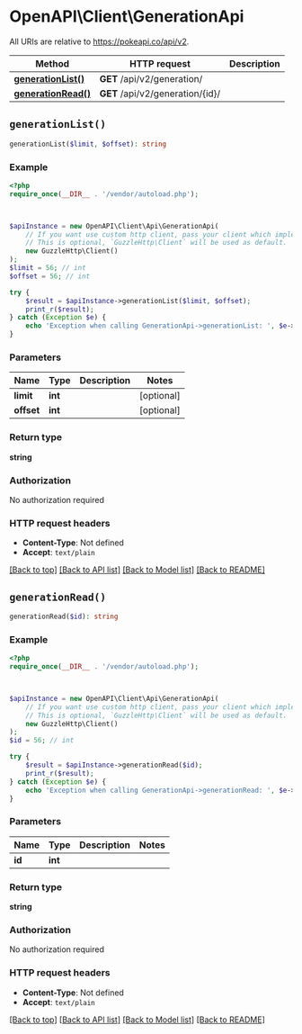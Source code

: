 # OpenAPI\Client\GenerationApi

All URIs are relative to https://pokeapi.co/api/v2.

Method | HTTP request | Description
------------- | ------------- | -------------
[**generationList()**](GenerationApi.md#generationList) | **GET** /api/v2/generation/ | 
[**generationRead()**](GenerationApi.md#generationRead) | **GET** /api/v2/generation/{id}/ | 


## `generationList()`

```php
generationList($limit, $offset): string
```



### Example

```php
<?php
require_once(__DIR__ . '/vendor/autoload.php');



$apiInstance = new OpenAPI\Client\Api\GenerationApi(
    // If you want use custom http client, pass your client which implements `GuzzleHttp\ClientInterface`.
    // This is optional, `GuzzleHttp\Client` will be used as default.
    new GuzzleHttp\Client()
);
$limit = 56; // int
$offset = 56; // int

try {
    $result = $apiInstance->generationList($limit, $offset);
    print_r($result);
} catch (Exception $e) {
    echo 'Exception when calling GenerationApi->generationList: ', $e->getMessage(), PHP_EOL;
}
```

### Parameters

Name | Type | Description  | Notes
------------- | ------------- | ------------- | -------------
 **limit** | **int**|  | [optional]
 **offset** | **int**|  | [optional]

### Return type

**string**

### Authorization

No authorization required

### HTTP request headers

- **Content-Type**: Not defined
- **Accept**: `text/plain`

[[Back to top]](#) [[Back to API list]](../../README.md#endpoints)
[[Back to Model list]](../../README.md#models)
[[Back to README]](../../README.md)

## `generationRead()`

```php
generationRead($id): string
```



### Example

```php
<?php
require_once(__DIR__ . '/vendor/autoload.php');



$apiInstance = new OpenAPI\Client\Api\GenerationApi(
    // If you want use custom http client, pass your client which implements `GuzzleHttp\ClientInterface`.
    // This is optional, `GuzzleHttp\Client` will be used as default.
    new GuzzleHttp\Client()
);
$id = 56; // int

try {
    $result = $apiInstance->generationRead($id);
    print_r($result);
} catch (Exception $e) {
    echo 'Exception when calling GenerationApi->generationRead: ', $e->getMessage(), PHP_EOL;
}
```

### Parameters

Name | Type | Description  | Notes
------------- | ------------- | ------------- | -------------
 **id** | **int**|  |

### Return type

**string**

### Authorization

No authorization required

### HTTP request headers

- **Content-Type**: Not defined
- **Accept**: `text/plain`

[[Back to top]](#) [[Back to API list]](../../README.md#endpoints)
[[Back to Model list]](../../README.md#models)
[[Back to README]](../../README.md)
